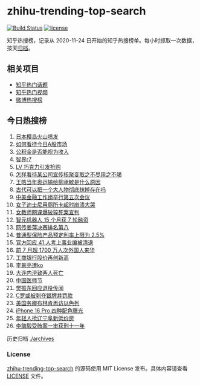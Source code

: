 # zhihu-trending-top-search

[![Build Status](https://github.com/justjavac/zhihu-trending-top-search/workflows/ci/badge.svg?branch=main)](https://github.com/justjavac/zhihu-trending-top-search/actions)
[![license](https://img.shields.io/github/license/justjavac/zhihu-trending-top-search)](https://github.com/justjavac/zhihu-trending-top-search/blob/main/LICENSE)

知乎热搜榜，记录从 2020-11-24 日开始的知乎热搜榜单。每小时抓取一次数据，按天[归档](./archives)。

## 相关项目

- [知乎热门话题](https://github.com/justjavac/zhihu-trending-hot-questions)
- [知乎热门视频](https://github.com/justjavac/zhihu-trending-hot-video)
- [微博热搜榜](https://github.com/justjavac/weibo-trending-hot-search)

## 今日热搜榜

<!-- BEGIN -->
<!-- 最后更新时间 Thu Aug 22 2024 19:10:22 GMT+0800 (China Standard Time) -->

1. [日本樱岛火山喷发](https://www.zhihu.com/search?q=%E6%97%A5%E6%9C%AC%E6%A8%B1%E5%B2%9B%E7%81%AB%E5%B1%B1%E5%96%B7%E5%8F%91)
1. [如何看待今日A股市场](https://www.zhihu.com/search?q=%E5%A6%82%E4%BD%95%E7%9C%8B%E5%BE%85%E4%BB%8A%E6%97%A5A%E8%82%A1%E5%B8%82%E5%9C%BA)
1. [公积金是否能视为收入](https://www.zhihu.com/search?q=%E5%85%AC%E7%A7%AF%E9%87%91%E6%98%AF%E5%90%A6%E8%83%BD%E8%A7%86%E4%B8%BA%E6%94%B6%E5%85%A5)
1. [智界r7](https://www.zhihu.com/search?q=%E6%99%BA%E7%95%8Cr7)
1. [LV 巧克力引发抢购](https://www.zhihu.com/search?q=LV%20%E5%B7%A7%E5%85%8B%E5%8A%9B%E5%BC%95%E5%8F%91%E6%8A%A2%E8%B4%AD)
1. [怎样看待某公司宣传核聚变取之不尽用之不竭](https://www.zhihu.com/search?q=%E6%80%8E%E6%A0%B7%E7%9C%8B%E5%BE%85%E6%9F%90%E5%85%AC%E5%8F%B8%E5%AE%A3%E4%BC%A0%E6%A0%B8%E8%81%9A%E5%8F%98%E5%8F%96%E4%B9%8B%E4%B8%8D%E5%B0%BD%E7%94%A8%E4%B9%8B%E4%B8%8D%E7%AB%AD)
1. [王皓当年奥运输给柳承敏是什么原因](https://www.zhihu.com/search?q=%E7%8E%8B%E7%9A%93%E5%BD%93%E5%B9%B4%E5%A5%A5%E8%BF%90%E8%BE%93%E7%BB%99%E6%9F%B3%E6%89%BF%E6%95%8F%E6%98%AF%E4%BB%80%E4%B9%88%E5%8E%9F%E5%9B%A0)
1. [古代可以把一个大人物彻底抹掉存在吗](https://www.zhihu.com/search?q=%E5%8F%A4%E4%BB%A3%E5%8F%AF%E4%BB%A5%E6%8A%8A%E4%B8%80%E4%B8%AA%E5%A4%A7%E4%BA%BA%E7%89%A9%E5%BD%BB%E5%BA%95%E6%8A%B9%E6%8E%89%E5%AD%98%E5%9C%A8%E5%90%97)
1. [中美金融工作组举行第五次会议](https://www.zhihu.com/search?q=%E4%B8%AD%E7%BE%8E%E9%87%91%E8%9E%8D%E5%B7%A5%E4%BD%9C%E7%BB%84%E4%B8%BE%E8%A1%8C%E7%AC%AC%E4%BA%94%E6%AC%A1%E4%BC%9A%E8%AE%AE)
1. [女子迪士尼用厕所卡超时崩溃大哭](https://www.zhihu.com/search?q=%E5%A5%B3%E5%AD%90%E8%BF%AA%E5%A3%AB%E5%B0%BC%E7%94%A8%E5%8E%95%E6%89%80%E5%8D%A1%E8%B6%85%E6%97%B6%E5%B4%A9%E6%BA%83%E5%A4%A7%E5%93%AD)
1. [女教师网课爆破猝死案宣判](https://www.zhihu.com/search?q=%E5%A5%B3%E6%95%99%E5%B8%88%E7%BD%91%E8%AF%BE%E7%88%86%E7%A0%B4%E7%8C%9D%E6%AD%BB%E6%A1%88%E5%AE%A3%E5%88%A4)
1. [智元机器人 15 个月获 7 轮融资](https://www.zhihu.com/search?q=%E6%99%BA%E5%85%83%E6%9C%BA%E5%99%A8%E4%BA%BA%2015%20%E4%B8%AA%E6%9C%88%E8%8E%B7%207%20%E8%BD%AE%E8%9E%8D%E8%B5%84)
1. [网传姜萍决赛排名第八](https://www.zhihu.com/search?q=%E7%BD%91%E4%BC%A0%E5%A7%9C%E8%90%8D%E5%86%B3%E8%B5%9B%E6%8E%92%E5%90%8D%E7%AC%AC%E5%85%AB)
1. [普通型保险产品预定利率上限为 2.5%](https://www.zhihu.com/search?q=%E6%99%AE%E9%80%9A%E5%9E%8B%E4%BF%9D%E9%99%A9%E4%BA%A7%E5%93%81%E9%A2%84%E5%AE%9A%E5%88%A9%E7%8E%87%E4%B8%8A%E9%99%90%E4%B8%BA%202.5%25)
1. [官方回应 41 人考上事业编被清退](https://www.zhihu.com/search?q=%E5%AE%98%E6%96%B9%E5%9B%9E%E5%BA%94%2041%20%E4%BA%BA%E8%80%83%E4%B8%8A%E4%BA%8B%E4%B8%9A%E7%BC%96%E8%A2%AB%E6%B8%85%E9%80%80)
1. [前 7 月超 1700 万人次外国人来华](https://www.zhihu.com/search?q=%E5%89%8D%207%20%E6%9C%88%E8%B6%85%201700%20%E4%B8%87%E4%BA%BA%E6%AC%A1%E5%A4%96%E5%9B%BD%E4%BA%BA%E6%9D%A5%E5%8D%8E)
1. [工商银行股价再创新高](https://www.zhihu.com/search?q=%E5%B7%A5%E5%95%86%E9%93%B6%E8%A1%8C%E8%82%A1%E4%BB%B7%E5%86%8D%E5%88%9B%E6%96%B0%E9%AB%98)
1. [李景亮遭ko](https://www.zhihu.com/search?q=%E6%9D%8E%E6%99%AF%E4%BA%AE%E9%81%ADko)
1. [大连内涝致两人死亡](https://www.zhihu.com/search?q=%E5%A4%A7%E8%BF%9E%E5%86%85%E6%B6%9D%E8%87%B4%E4%B8%A4%E4%BA%BA%E6%AD%BB%E4%BA%A1)
1. [中国医师节](https://www.zhihu.com/search?q=%E4%B8%AD%E5%9B%BD%E5%8C%BB%E5%B8%88%E8%8A%82)
1. [樊振东回应退役传闻](https://www.zhihu.com/search?q=%E6%A8%8A%E6%8C%AF%E4%B8%9C%E5%9B%9E%E5%BA%94%E9%80%80%E5%BD%B9%E4%BC%A0%E9%97%BB)
1. [C罗或被剥夺银牌并罚款](https://www.zhihu.com/search?q=C%E7%BD%97%E6%88%96%E8%A2%AB%E5%89%A5%E5%A4%BA%E9%93%B6%E7%89%8C%E5%B9%B6%E7%BD%9A%E6%AC%BE)
1. [美国务卿布林肯再访以色列](https://www.zhihu.com/search?q=%E7%BE%8E%E5%9B%BD%E5%8A%A1%E5%8D%BF%E5%B8%83%E6%9E%97%E8%82%AF%E5%86%8D%E8%AE%BF%E4%BB%A5%E8%89%B2%E5%88%97)
1. [iPhone 16 Pro 四种配色曝光](https://www.zhihu.com/search?q=iPhone%2016%20Pro%20%E5%9B%9B%E7%A7%8D%E9%85%8D%E8%89%B2%E6%9B%9D%E5%85%89)
1. [年轻人抢辽宁阜新低价房](https://www.zhihu.com/search?q=%E5%B9%B4%E8%BD%BB%E4%BA%BA%E6%8A%A2%E8%BE%BD%E5%AE%81%E9%98%9C%E6%96%B0%E4%BD%8E%E4%BB%B7%E6%88%BF)
1. [李毓毅受贿案一审获刑十一年](https://www.zhihu.com/search?q=%E6%9D%8E%E6%AF%93%E6%AF%85%E5%8F%97%E8%B4%BF%E6%A1%88%E4%B8%80%E5%AE%A1%E8%8E%B7%E5%88%91%E5%8D%81%E4%B8%80%E5%B9%B4)

<!-- END -->

历史归档 [./archives](./archives)

### License

[zhihu-trending-top-search](https://github.com/justjavac/zhihu-trending-top-search) 的源码使用 MIT License
发布。具体内容请查看 [LICENSE](./LICENSE) 文件。
